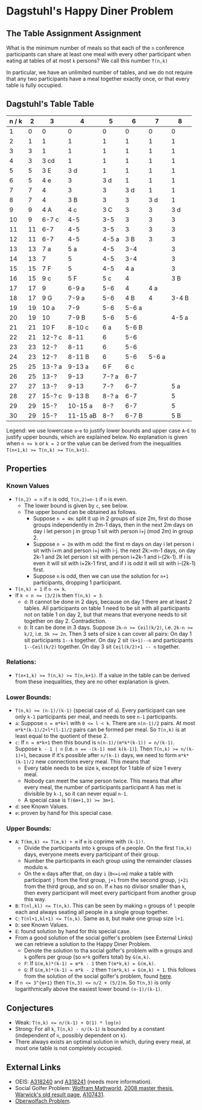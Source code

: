 # Dagstuhl's Happy Diner Problem

## The Table Assignment Assignment

What is the minimum number of meals so that each of the `n` conference participants can share at least one meal with every other participant when eating at tables of at most `k` persons? We call this number `T(n,k)`

In particular, we have an unlimited number of tables, and we do not require that any two participants have a meal together exactly once, or that every table is fully occupied.

## Dagstuhl's Table Table

| n / k |  2  |   3   |   4   |   5   |   6   |   7   |  8
|-------|-----|-------|-------|-------|-------|-------|-------
|   1   |  0  |  0    |  0    |  0    |  0    |  0    |  0 
|   2   |  1  |  1    |  1    |  1    |  1    |  1    |  1
|   3   |  3  |  1    |  1    |  1    |  1    |  1    |  1
|   4   |  3  |  3  cd|  1    |  1    |  1    |  1    |  1
|   5   |  5  |  3   E|  3  d |  1    |  1    |  1    |  1
|   6   |  5  |  4  e |  3    |  3  d |  1    |  1    |  1
|   7   |  7  |  4    |  3    |  3    |  3   d|  1    |  1
|   8   |  7  |  4    |  3   B|  3    |  3    |  3 d  |  1
|   9   |  9  |  4   A|  4  c |  3   C|  3    |  3    |  3 d
|   10  |  9  | 6-7 c |  4-5  | 3-5   |  3    |  3    |  3 
|   11  | 11  | 6-7   |  4-5  | 3-5   |  3    |  3    |  3
|   12  | 11  | 6-7   |  4-5  | 4-5 a |  3   B|  3    |  3
|   13  | 13  | 7   a |  5  a | 4-5   |  3-4  |       |  3
|   14  | 13  | 7     |  5    | 4-5   |  3-4  |       |  3
|   15  | 15  | 7    F|  5    | 4-5   |  4   a|       |  3
|   16  | 15  | 9   c |  5   F|  5  c |  4    |       |  3 B
|   17  | 17  | 9     | 6-9 a | 5-6   |  4    |  4 a  |  
|   18  | 17  | 9    G| 7-9 a | 5-6   |  4   B|  4    |  3-4 B
|   19  | 19  | 10  a | 7-9   | 5-6   |  5-6 a|       |
|   20  | 19  | 10    | 7-9 B | 5-6   |  5-6  |       |  4-5 a
|   21  | 21  | 10  F |8-10 c |  6  a |  5-6 B|       |
|   22  | 21  |12-?  c|8-11   |  6    |  5-6  |       |
|   23  | 23  |12-?   |8-11   |  6    |  5-6  |       |
|   24  | 23  |12-?   |8-11 B |  6    |  5-6  | 5-6 a |  
|   25  | 25  |13-?  a|9-13 a |  6  F |  6   c|       |
|   26  | 25  |13-?   |9-13   |7-?  a |  6-7  |       |
|   27  | 27  |13-?   |9-13   |7-?    |  6-7  |       |  5   a
|   28  | 27  |15-?  c|9-13  B|8-?  a |  6-7  |       |  5
|   29  | 29  |15-?   |10-15 a|8-?    |  6-7  |       |  5
|   30  | 29  |15-?   |11-15 aB|8-?   |  6-7 B|       |  5   B

Legend: we use lowercase `a`-`e` to justify lower bounds and upper case `A`-`E` to justify upper bounds, which are explained below. 
No explanation is given when `n <= k` or `k = 2` or the value can be derived from the inequalities `T(n+1,k) >= T(n,k) >= T(n,k+1)`.

## Properties

### Known Values
* `T(n,2) = n` if `n` is odd, `T(n,2)=n-1` if `n` is even.
  * The lower bound is given by `c`, see below. 
  * The upper bound can be obtained as follows.
    * Suppose `n = 4m`: split it up in 2 groups of size 2m, first do those groups independently in 2m-1 days, then in the next 2m days on day i let person j in group 1 sit with person i+j (mod 2m) in group 2.
    * Suppose `n = 2m` with m odd:
      the first m days on day i let person i sit with i+m and person i+j with i-j.
      the next 2k:=m-1 days, on day 2k-1 and 2k let person i sit with person i+2k-1 and i-(2k-1). If i is even it will sit with i+2k-1 first, and if i is odd it will sit with i-(2k-1) first.
    * Suppose `n` is odd, then we can use the solution for `n+1` participants, dropping 1 participant.
* `T(n,k) = 1` if `n <= k`.
* If `k < n <= (3/2)k` then `T(n,k) = 3`.
  * `d`: It cannot be done in 2 days, because on day 1 there are at least 2 tables. All participants on table 1 need to be sit with all participants not on table 1 on day 2, but that means that everyone needs to sit together on day 2. Contradiction.
  * `D`: It can be done in 3 days. Suppose `2k-n >= Ceil(k/2)`, i.e. `2k-n >= k/2`, i.e. `3k >= 2n`.
    Then 3 sets of size `k` can cover all pairs: 
    On day 1 sit participants `1--k` together.
    On day 2 sit `(k+1)--n` and participants `1--Ceil(k/2)` together.
    On day 3 sit `Ceil(k/2)+1 -- n` together.

### Relations:
* `T(n+1,k) >= T(n,k) >= T(n,k+1)`. If a value in the table can be derived from these inequalities, they are no other explanation is given.


### Lower Bounds:
* `T(n,k) >= (n-1)/(k-1)` (special case of `a`). Every participant can see only `k-1` participants per meal, and needs to see `n-1` participants.
* `a`: Suppose `n = m*k+l` with `0 <= l < k`.
  There are `n(n-1)/2` pairs. 
  At most `m*k*(k-1)/2+l*(l-1)/2` pairs can be formed per meal.
  So `T(n,k)` is at least equal to the quotient of these 2.
* `c`: If `n = m*k+1` then this bound is `n(n-1)/(m*k*(k-1)) = n/(k-1)`. 
  Suppose `k - 1 | n` (i.e. `n == -(k-1) mod k(k-1)`). Then
  `T(n,k) >= n/(k-1)+1`, because if it's possible after `n/(k-1)` days, we need to form `m*k*(k-1)/2` new connections every meal. This means that
  * Every table needs to be size `k`, except for 1 table of size 1 every meal.
  * Nobody can meet the same person twice.
  This means that after every meal, the number of participants participant A has met is divisible by `k-1`, so it can never equal `n-1`.
  * A special case is `T(6m+1,3) >= 3m+1`.
* `d`: see Known Values.
* `e`: proven by hand for this special case.

### Upper Bounds:
* `A`: `T(km,k) <= T(m,k) + m` if `m` is coprime with `(k-1)!`.
  * Divide the participants into `k` groups of `m` people. On the first `T(m,k)` days, everyone meets every participant of their group.
  * Number the participants in each group using the remainder classes modulo `m`.
  * On the `m` days after that, on day `i` (`0<=i<m`) make a table with participant `j` from the first group, `j+i` from the second group, `j+2i` from the third group, and so on. If `m` has no divisor smaller than `k`, then every participant will meet every participant from another group this way.
* `B`: `T(nl,kl) <= T(n,k)`. This can be seen by making `n` groups of `l` people each and always seating all people in a single group together.
* `C`: `T(nl+1,kl+1) <= T(n,k)`. Same as `B`, but make one group size `l+1`.
* `D`: see Known Values.
* `E`: found solution by hand for this special case.
* From a good solution of the social golfer's problem (see External Links) we can retrieve a solution to the Happy Diner Problem. 
  * Denote the solution to tha social golfer's problem with `m` groups and `k` golfers per group (so `m*k` golfers total) by `G(m,k)`.
  * `F`: If `G(m,k)*(k-1) = m*k - 1` then `T(m*k,k) = G(m,k)`.
  * `G`: If `G(m,k)*(k-1) = m*k - 2` then `T(m*k,k) = G(m,k) + 1`.
this follows from the solution of the social golfer's problem, found [here](http://web.archive.org/web/20050308115423/http://www.icparc.ic.ac.uk/~wh/golf/).
* if `n <= 3^{m+1}` then `T(n,3) <= n/2 + (5/2)m`. So `T(n,3)` is only logarithmically above the easiest lower bound `(n-1)/(k-1)`.


## Conjectures

* Weak: `T(n,k) <= n/(k-1) + O(1) * log(n)`
* Strong: For all `k`, `T(n,k) - n/(k-1)` is bounded by a constant (independent of `n`, possibly dependent on `k`).
* There always exists an optimal solution in which, during every meal, at most one table is not completely occupied.


## External Links

* OEIS: [A318240](https://oeis.org/draft/A318240) and [A318241](https://oeis.org/draft/A318241) (needs more information).
* Social Golfer Problem: [Wolfram Mathworld](http://mathworld.wolfram.com/SocialGolferProblem.html), [2008 master thesis](https://www.metalevel.at/sgp/), [Warwick's old result page](http://web.archive.org/web/20050308115423/http://www.icparc.ic.ac.uk/~wh/golf/), [A107431](https://oeis.org/A107431).
* [Oberwolfach Problem](http://facultyweb.kennesaw.edu/shollid4/oberwolfach.php).



